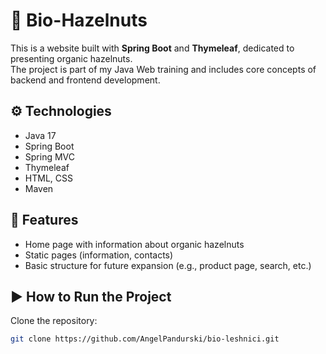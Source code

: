 # 🌰 Bio-Hazelnuts

This is a website built with **Spring Boot** and **Thymeleaf**, dedicated to presenting organic hazelnuts.  
The project is part of my Java Web training and includes core concepts of backend and frontend development.

## ⚙️ Technologies
- Java 17
- Spring Boot
- Spring MVC
- Thymeleaf
- HTML, CSS
- Maven

## 🚀 Features
- Home page with information about organic hazelnuts
- Static pages (information, contacts)
- Basic structure for future expansion (e.g., product page, search, etc.)

## ▶️ How to Run the Project

Clone the repository:
   ```bash
   git clone https://github.com/AngelPandurski/bio-leshnici.git
